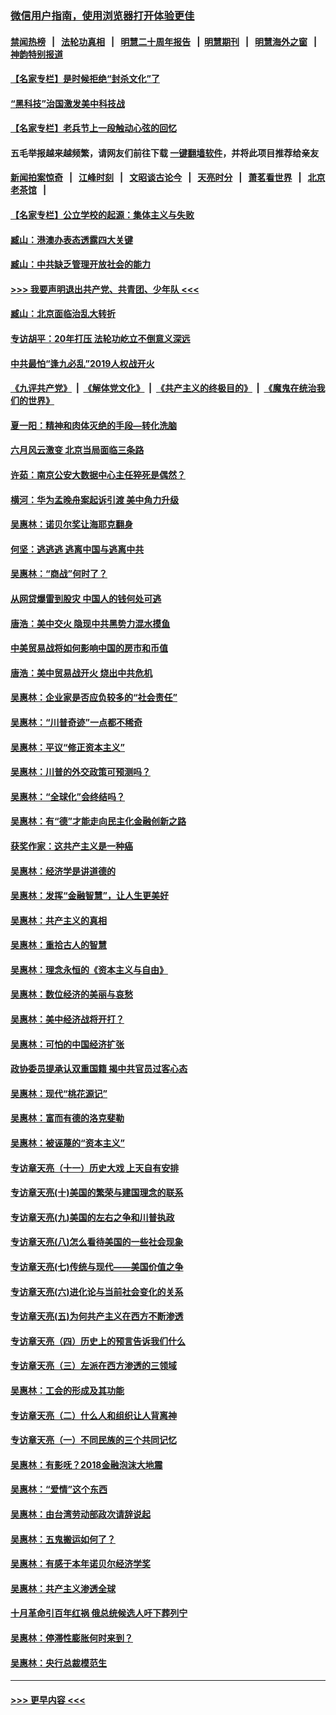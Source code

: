 ### [微信用户指南，使用浏览器打开体验更佳](https://github.com/gfw-breaker/banned-news1/blob/master/indexes/wechat-guide.md?t=0)
#### [禁闻热榜](热点新闻.md?t=0)  &nbsp;&nbsp;|&nbsp;&nbsp; [法轮功真相](https://github.com/gfw-breaker/truth/blob/master/README.md?t=0) &nbsp;&nbsp;|&nbsp;&nbsp; [明慧二十周年报告](https://github.com/gfw-breaker/mh-reports/blob/master/README.md?t=0) &nbsp;&nbsp;|&nbsp;&nbsp;[明慧期刊](https://github.com/gfw-breaker/mh-qikan) &nbsp;&nbsp;|&nbsp;&nbsp; [明慧海外之窗](https://github.com/gfw-breaker/mh-news/blob/master/README.md?t=0) &nbsp;&nbsp;|&nbsp;&nbsp; [神韵特别报道](https://github.com/gfw-breaker/mh-news/blob/master/shenyun.md?t=0)
#### [【名家专栏】是时候拒绝“封杀文化”了](../pages/nsc423/n11814093.md?t=02142002) 
#### [“黑科技”治国激发美中科技战](../pages/nsc423/n11638056.md?t=02142002) 
#### [【名家专栏】老兵节上一段触动心弦的回忆](../pages/nsc423/n11646016.md?t=02142002) 
#### 五毛举报越来越频繁，请网友们前往下载 [一键翻墙软件](https://github.com/gfw-breaker/ssr-accounts)，并将此项目推荐给亲友
#### [新闻拍案惊奇](https://github.com/gfw-breaker/banned-news1/blob/master/pages/link4.md) &nbsp;&nbsp;|&nbsp;&nbsp; [江峰时刻](https://github.com/gfw-breaker/banned-news1/blob/master/pages/link4.md) &nbsp;&nbsp;|&nbsp;&nbsp; [文昭谈古论今](https://github.com/gfw-breaker/banned-news1/blob/master/pages/link4.md) &nbsp;&nbsp;|&nbsp;&nbsp; [天亮时分](https://github.com/gfw-breaker/banned-news1/blob/master/pages/link4.md) &nbsp;&nbsp;|&nbsp;&nbsp; [萧茗看世界](https://github.com/gfw-breaker/banned-news1/blob/master/pages/link4.md) &nbsp;&nbsp;|&nbsp;&nbsp; [北京老茶馆](https://github.com/gfw-breaker/banned-news1/blob/master/pages/link4.md) &nbsp;&nbsp;|&nbsp;&nbsp; 
#### [【名家专栏】公立学校的起源：集体主义与失败](../pages/nsc423/n11601833.md?t=02142002) 
#### [臧山：港澳办表态透露四大关键](../pages/nsc423/n11421628.md?t=02142002) 
#### [臧山：中共缺乏管理开放社会的能力](../pages/nsc423/n11407457.md?t=02142002) 
#### [>>> 我要声明退出共产党、共青团、少年队 <<<](https://github.com/begood0513/goodnews/blob/master/quit/letter.md) 
#### [臧山：北京面临治乱大转折](../pages/nsc423/n11406895.md?t=02142002) 
#### [专访胡平：20年打压 法轮功屹立不倒意义深远](../pages/nsc423/n11398800.md?t=02142002) 
#### [中共最怕“逢九必乱”2019人权战开火](../pages/nsc423/n11385248.md?t=02142002) 
#### [《九评共产党》](https://github.com/begood0513/9ping.md/blob/master/README.md) &nbsp;|&nbsp; [《解体党文化》](../../../../jtdwh.md/blob/master/README.md)  &nbsp;|&nbsp; [《共产主义的终极目的》](../../../../gczydzjmd.md/blob/master/README.md) &nbsp;|&nbsp; [《魔鬼在统治我们的世界》](../../../../mgztzwmdsj.md/blob/master/README.md) 
#### [夏一阳：精神和肉体灭绝的手段—转化洗脑](../pages/nsc423/n11368250.md?t=02142002) 
#### [六月风云激变 北京当局面临三条路](../pages/nsc423/n11313668.md?t=02142002) 
#### [许茹：南京公安大数据中心主任猝死是偶然？](../pages/nsc423/n11064744.md?t=02142002) 
#### [横河：华为孟晚舟案起诉引渡 美中角力升级](../pages/nsc423/n11027230.md?t=02142002) 
#### [吴惠林：诺贝尔奖让海耶克翻身](../pages/nsc423/n10890049.md?t=02142002) 
#### [何坚：逃逃逃 逃离中国与逃离中共](../pages/nsc423/n10592891.md?t=02142002) 
#### [吴惠林：“商战”何时了？](../pages/nsc423/n10573558.md?t=02142002) 
#### [从网贷爆雷到股灾 中国人的钱何处可逃](../pages/nsc423/n10572800.md?t=02142002) 
#### [唐浩：美中交火 隐现中共黑势力混水摸鱼](../pages/nsc423/n10544040.md?t=02142002) 
#### [中美贸易战将如何影响中国的房市和币值](../pages/nsc423/n10543697.md?t=02142002) 
#### [唐浩：美中贸易战开火 烧出中共危机](../pages/nsc423/n10540126.md?t=02142002) 
#### [吴惠林：企业家是否应负较多的“社会责任”](../pages/nsc423/n10535022.md?t=02142002) 
#### [吴惠林：“川普奇迹”一点都不稀奇](../pages/nsc423/n10512808.md?t=02142002) 
#### [吴惠林：平议“修正资本主义”](../pages/nsc423/n10495724.md?t=02142002) 
#### [吴惠林：川普的外交政策可预测吗？](../pages/nsc423/n10462387.md?t=02142002) 
#### [吴惠林：“全球化”会终结吗？](../pages/nsc423/n10452838.md?t=02142002) 
#### [吴惠林：有“德”才能走向民主化金融创新之路](../pages/nsc423/n10432292.md?t=02142002) 
#### [获奖作家：这共产主义是一种癌](../pages/nsc423/n10431541.md?t=02142002) 
#### [吴惠林：经济学是讲道德的](../pages/nsc423/n10398014.md?t=02142002) 
#### [吴惠林：发挥“金融智慧”，让人生更美好](../pages/nsc423/n10375019.md?t=02142002) 
#### [吴惠林：共产主义的真相](../pages/nsc423/n10351394.md?t=02142002) 
#### [吴惠林：重拾古人的智慧](../pages/nsc423/n10337691.md?t=02142002) 
#### [吴惠林：理念永恒的《资本主义与自由》](../pages/nsc423/n10316274.md?t=02142002) 
#### [吴惠林：数位经济的美丽与哀愁](../pages/nsc423/n10292946.md?t=02142002) 
#### [吴惠林：美中经济战将开打？](../pages/nsc423/n10258825.md?t=02142002) 
#### [吴惠林：可怕的中国经济扩张](../pages/nsc423/n10219147.md?t=02142002) 
#### [政协委员提承认双重国籍 揭中共官员过客心态](../pages/nsc423/n10208809.md?t=02142002) 
#### [吴惠林：现代“桃花源记”](../pages/nsc423/n10185234.md?t=02142002) 
#### [吴惠林：富而有德的洛克斐勒](../pages/nsc423/n10142264.md?t=02142002) 
#### [吴惠林：被诬蔑的“资本主义”](../pages/nsc423/n10124816.md?t=02142002) 
#### [专访章天亮（十一）历史大戏 上天自有安排](../pages/nsc423/n10094905.md?t=02142002) 
#### [专访章天亮(十)美国的繁荣与建国理念的联系](../pages/nsc423/n10094899.md?t=02142002) 
#### [专访章天亮(九)美国的左右之争和川普执政](../pages/nsc423/n10094889.md?t=02142002) 
#### [专访章天亮(八)怎么看待美国的一些社会现象](../pages/nsc423/n10094857.md?t=02142002) 
#### [专访章天亮(七)传统与现代——美国价值之争](../pages/nsc423/n10093140.md?t=02142002) 
#### [专访章天亮(六)进化论与当前社会变化的关系](../pages/nsc423/n10092036.md?t=02142002) 
#### [专访章天亮(五)为何共产主义在西方不断渗透](../pages/nsc423/n10083620.md?t=02142002) 
#### [专访章天亮（四）历史上的预言告诉我们什么](../pages/nsc423/n10083606.md?t=02142002) 
#### [专访章天亮（三）左派在西方渗透的三领域](../pages/nsc423/n10081115.md?t=02142002) 
#### [吴惠林：工会的形成及其功能](../pages/nsc423/n10080633.md?t=02142002) 
#### [专访章天亮（二）什么人和组织让人背离神](../pages/nsc423/n10076637.md?t=02142002) 
#### [专访章天亮（一）不同民族的三个共同记忆](../pages/nsc423/n10074188.md?t=02142002) 
#### [吴惠林：有影呒？2018金融泡沫大地震](../pages/nsc423/n10040534.md?t=02142002) 
#### [吴惠林：“爱情”这个东西](../pages/nsc423/n10019423.md?t=02142002) 
#### [吴惠林：由台湾劳动部政次请辞说起](../pages/nsc423/n9979679.md?t=02142002) 
#### [吴惠林：五鬼搬运如何了？](../pages/nsc423/n9925338.md?t=02142002) 
#### [吴惠林：有感于本年诺贝尔经济学奖](../pages/nsc423/n9871883.md?t=02142002) 
#### [吴惠林：共产主义渗透全球](../pages/nsc423/n9812748.md?t=02142002) 
#### [十月革命引百年红祸 俄总统候选人吁下葬列宁](../pages/nsc423/n9810182.md?t=02142002) 
#### [吴惠林：停滞性膨胀何时来到？](../pages/nsc423/n9764136.md?t=02142002) 
#### [吴惠林：央行总裁模范生](../pages/nsc423/n9728134.md?t=02142002) 

----
#### [ >>> 更早内容 <<< ](../indexes/nsc423-earlier.md)
